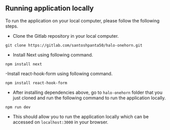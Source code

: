 ## Running application locally
To run the application on your local computer, please follow the following steps.

- Clone the Gitlab repository in your local computer.

`git clone https://gitlab.com/santoshpanta50/halo-onehorn.git`
 

- Install Next using following command.

`npm install next `

-Install react-hook-form using following command.

`npm install react-hook-form`

- After installing dependencies above, go to `halo-onehorn` folder that you just cloned and run the following command to run the application locally.

`npm run dev`

- This should allow you to run the application locally which can be accessed on `localhost:3000` in your browser.